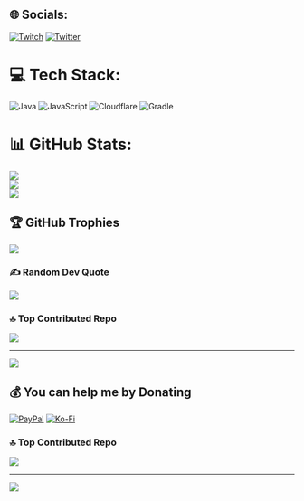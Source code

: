 
## 🌐 Socials:
[![Twitch](https://img.shields.io/badge/Twitch-%239146FF.svg?logo=Twitch&logoColor=white)](https://twitch.tv/nitro_dynamite18) [![Twitter](https://img.shields.io/badge/Twitter-%231DA1F2.svg?logo=Twitter&logoColor=white)](https://twitter.com/nitro_tweets18) 

# 💻 Tech Stack:
![Java](https://img.shields.io/badge/java-%23ED8B00.svg?style=for-the-badge&logo=openjdk&logoColor=white) ![JavaScript](https://img.shields.io/badge/javascript-%23323330.svg?style=for-the-badge&logo=javascript&logoColor=%23F7DF1E) ![Cloudflare](https://img.shields.io/badge/Cloudflare-F38020?style=for-the-badge&logo=Cloudflare&logoColor=white) ![Gradle](https://img.shields.io/badge/Gradle-02303A.svg?style=for-the-badge&logo=Gradle&logoColor=white)
# 📊 GitHub Stats:
![](https://github-readme-stats.vercel.app/api?username=nitrodynamite18&theme=midnight-purple&hide_border=false&include_all_commits=true&count_private=false)<br/>
![](https://nirzak-streak-stats.vercel.app/?user=nitrodynamite18&theme=midnight-purple&hide_border=false)<br/>
![](https://github-readme-stats.vercel.app/api/top-langs/?username=nitrodynamite18&theme=midnight-purple&hide_border=false&include_all_commits=true&count_private=false&layout=compact)

## 🏆 GitHub Trophies
![](https://github-profile-trophy.vercel.app/?username=nitrodynamite18&theme=midnight-purple&no-frame=false&no-bg=true&margin-w=4)

### ✍️ Random Dev Quote
![](https://quotes-github-readme.vercel.app/api?type=horizontal&theme=tokyonight)

### 🔝 Top Contributed Repo
![](https://github-contributor-stats.vercel.app/api?username=nitrodynamite18&limit=5&theme=midnight-purple&combine_all_yearly_contributions=true)

---
[![](https://visitcount.itsvg.in/api?id=nitrodynamite18&icon=0&color=12)](https://visitcount.itsvg.in)

  ## 💰 You can help me by Donating
  [![PayPal](https://img.shields.io/badge/PayPal-00457C?style=for-the-badge&logo=paypal&logoColor=white)](https://paypal.me/nitrodynamite18) [![Ko-Fi](https://img.shields.io/badge/Ko--fi-F16061?style=for-the-badge&logo=ko-fi&logoColor=white)](https://ko-fi.com/nitro_dynamite18) 

  <!-- Proudly created with GPRM ( https://gprm.itsvg.in ) -->

### 🔝 Top Contributed Repo
![](https://github-contributor-stats.vercel.app/api?username=nitrodynamite18&limit=5&theme=midnight-purple&combine_all_yearly_contributions=true)

---
[![](https://visitcount.itsvg.in/api?id=nitrodynamite18&icon=0&color=0)](https://visitcount.itsvg.in)

<!-- Proudly created with GPRM ( https://gprm.itsvg.in ) -->
